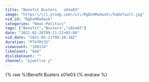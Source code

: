 ```yaml
---
title: "Benefit Busters   s01e03"
image: "https:\/\/i.ytimg.com\/vi\/RgDzHRwXwsk\/hqdefault.jpg"
vid_id: "RgDzHRwXwsk"
categories: "News-Politics"
tags: ["Benefit","Busters","s01e03"]
date: "2022-02-28T09:21:22+03:00"
vid_date: "2021-05-21T06:20:18Z"
duration: "PT47M13S"
viewcount: "180134"
likeCount: "948"
dislikeCount: ""
channel: "pjwellse y"
---
```

{% raw %}Benefit Busters   s01e03 {% endraw %}
